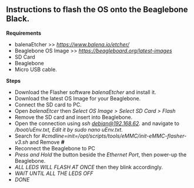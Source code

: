 ## Instructions to flash the OS onto the Beaglebone Black.
**Requirements**<br />
- balenaEtcher >> *https://www.balena.io/etcher/* <br />
- Beaglebone OS Image >> *https://beagleboard.org/latest-images* <br />
- SD Card<br />
- Beaglebone<br />
- Micro USB cable.<br />

**Steps**<br />
- Download the Flasher software *balenaEtcher* and install it.<br />
- Download the latest OS Image for your Beaglebone.<br />
- Connect the SD card to PC.
- Open *balenaEtcer* then *Select OS Image > Select SD Card > Flash*<br />
- Remove the SD card and insert into Beaglebone.<br />
- Open the connection using *ssh debian@192.168.62.* and navigate to */boot/uEnv.txt, Edit it by *sudo nano uEnv.txt*.*<br />
- Search for *#cmdline=init=/opt/scripts/tools/eMMC/init-eMMC-flasher-v3.sh* and Remove ***#*** <br />
- Reconnect the Beaglebone to PC<br />
- *Press and Hold* the button beside the *Ethernet Port*, then power-up the Beaglebone.<br />
- *ALL LEDS WILL FLASH AT ONCE* then they blink accordingly.<br />
- *WAIT UNTIL ALL THE LEDS OFF*<br />
- *DONE*<br />
